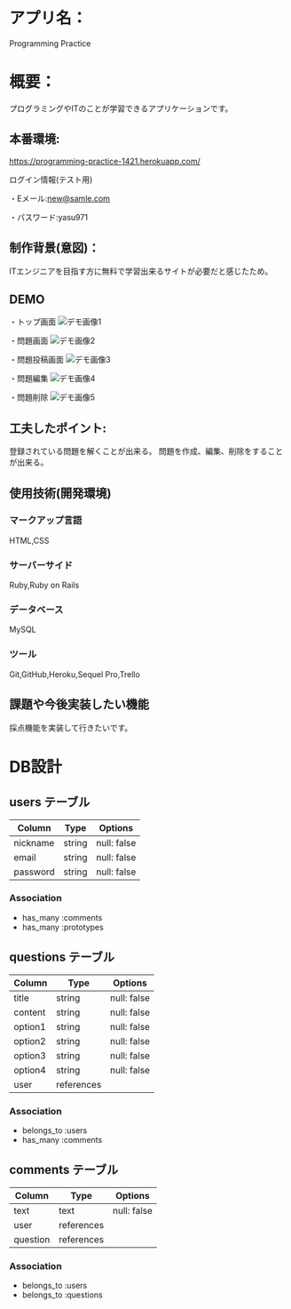 # アプリ名：
Programming Practice

# 概要：
プログラミングやITのことが学習できるアプリケーションです。

## 本番環境:
https://programming-practice-1421.herokuapp.com/

ログイン情報(テスト用)

・Eメール:new@samle.com

・パスワード:yasu971

## 制作背景(意図)：
ITエンジニアを目指す方に無料で学習出来るサイトが必要だと感じたため。

## DEMO

・トップ画面
![デモ画像1](./app/assets/images/demo.jpg)

・問題画面
![デモ画像2](./app/assets/images/demo.gif)


・問題投稿画面
![デモ画像3](./app/assets/images/demo3.gif)

・問題編集
![デモ画像4](./app/assets/images/demo4.gif)

・問題削除
![デモ画像5](./app/assets/images/demo3.gif)


## 工夫したポイント:
登録されている問題を解くことが出来る。
問題を作成、編集、削除をすることが出来る。

## 使用技術(開発環境)
### マークアップ言語
HTML,CSS

### サーバーサイド
Ruby,Ruby on Rails

### データベース
MySQL

### ツール
Git,GitHub,Heroku,Sequel Pro,Trello

## 課題や今後実装したい機能
採点機能を実装して行きたいです。

# DB設計

## users テーブル

| Column     | Type   | Options     |
| ---------- | ------ | ----------- |
| nickname   | string | null: false |
| email      | string | null: false |
| password   | string | null: false |

### Association

- has_many :comments
- has_many :prototypes

## questions テーブル

| Column     | Type         | Options     |
| ---------- | ------------ | ----------- |
| title      | string       | null: false |
| content    | string       | null: false |
| option1    | string       | null: false |
| option2    | string       | null: false |
| option3    | string       | null: false |
| option4    | string       | null: false |
| user       | references   |             |

### Association

- belongs_to :users
- has_many :comments

## comments テーブル

| Column    | Type       | Options     |
| --------- | ---------- | ----------- |
| text      | text       | null: false |
| user      | references |             |
| question  | references |             |

### Association

- belongs_to :users
- belongs_to :questions